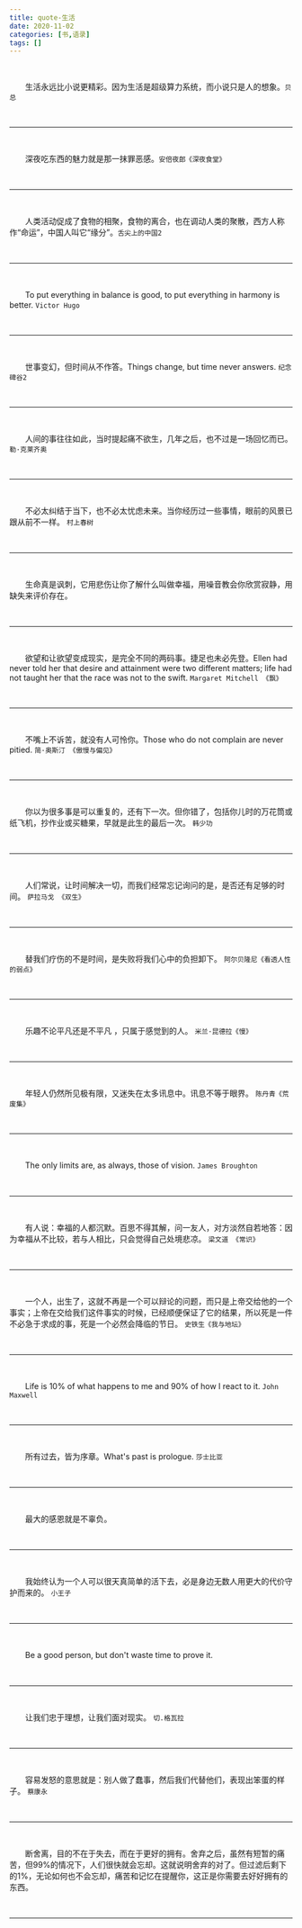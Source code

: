 ```yaml
---
title: quote-生活
date: 2020-11-02
categories: [书,语录]
tags: []
---
```




<br/>

　　生活永远比小说更精彩。因为生活是超级算力系统，而小说只是人的想象。`贝总`

<br/>

---

<br/>

　　深夜吃东西的魅力就是那一抹罪恶感。`安倍夜郎《深夜食堂》`

<br/>

---

<br/>

　　人类活动促成了食物的相聚，食物的离合，也在调动人类的聚散，西方人称作“命运”，中国人叫它“缘分”。`舌尖上的中国2`

<br/>

---

<br/>

　　To put everything in balance is good, to put everything in harmony is better.	`Victor Hugo`

<br/>

---

<br/>

　　世事变幻，但时间从不作答。Things change, but time never answers.	  `纪念碑谷2`

<br/>

---

<br/>

　　人间的事往往如此，当时提起痛不欲生，几年之后，也不过是一场回忆而已。	`勒·克莱齐奥`

<br/>

---

<br/>

　　不必太纠结于当下，也不必太忧虑未来。当你经历过一些事情，眼前的风景已跟从前不一样。	`村上春树`

<br/>

---

<br/>

　　生命真是讽刺，它用悲伤让你了解什么叫做幸福，用噪音教会你欣赏寂静，用缺失来评价存在。

<br/>

---

<br/>

　　欲望和让欲望变成现实，是完全不同的两码事。捷足也未必先登。Ellen had never told her that desire and attainment were two different matters; life had not taught her that the race was not to the swift. 	`Margaret Mitchell 《飘》`

<br/>

---

<br/>

　　不嘴上不诉苦，就没有人可怜你。Those who do not complain are never pitied.	`简·奥斯汀 《傲慢与偏见》`

<br/>

---

<br/>

　　你以为很多事是可以重复的，还有下一次。但你错了，包括你儿时的万花筒或纸飞机，抄作业或买糖果，早就是此生的最后一次。	`韩少功`

<br/>

---

<br/>

　　人们常说，让时间解决一切，而我们经常忘记询问的是，是否还有足够的时间。	 `萨拉马戈 《双生》`

<br/>

---

<br/>

　　替我们疗伤的不是时间，是失败将我们心中的负担卸下。	`阿尔贝隆尼《看透人性的弱点》`

<br/>

---

<br/>

　　乐趣不论平凡还是不平凡 ，只属于感觉到的人。	`米兰·昆德拉《慢》`

<br/>

---

<br/>

　　年轻人仍然所见极有限，又迷失在太多讯息中。讯息不等于眼界。	`陈丹青《荒废集》`

<br/>

---

<br/>

　　The only limits are, as always, those of vision.	 	`James Broughton`

<br/>

---

<br/>

　　有人说：幸福的人都沉默。百思不得其解，问一友人，对方淡然自若地答：因为幸福从不比较，若与人相比，只会觉得自己处境悲凉。 	`梁文道 《常识》`

<br/>

---

<br/>

　　一个人，出生了，这就不再是一个可以辩论的问题，而只是上帝交给他的一个事实；上帝在交给我们这件事实的时候，已经顺便保证了它的结果，所以死是一件不必急于求成的事，死是一个必然会降临的节日。	`史铁生《我与地坛》`

<br/>

---

<br/>

　　Life is 10% of what happens to me and 90% of how I react to it. 	`John Maxwell`

<br/>

---

<br/>

　　所有过去，皆为序章。What's past is prologue. 	`莎士比亚`

<br/>

---

<br/>

　　最大的感恩就是不辜负。

<br/>

---

<br/>

　　我始终认为一个人可以很天真简单的活下去，必是身边无数人用更大的代价守护而来的。	`小王子`

<br/>

---

<br/>

　　Be a good person, but don't waste time to prove it.

<br/>

---

<br/>

　　让我们忠于理想，让我们面对现实。	`切.格瓦拉`

<br/>

---

<br/>

　　容易发怒的意思就是：别人做了蠢事，然后我们代替他们，表现出笨蛋的样子。	`蔡康永`

<br/>

---

<br/>

　　断舍离，目的不在于失去，而在于更好的拥有。舍弃之后，虽然有短暂的痛苦，但99%的情况下，人们很快就会忘却。这就说明舍弃的对了。但过滤后剩下的1%，无论如何也不会忘却，痛苦和记忆在提醒你，这正是你需要去好好拥有的东西。

<br/>

---

<br/>

